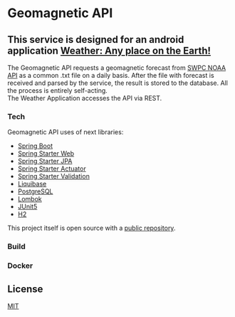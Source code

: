 # Geomagnetic API

## This service is designed for an android application [Weather: Any place on the Earth!](https://play.google.com/store/apps/details?id=net.c7j.wna&hl=ru "Google Play")

The Geomagnetic API requests a geomagnetic forecast from [SWPC NOAA API](https://services.swpc.noaa.gov/text/3-day-geomag-forecast.txt) as a common .txt file on a daily basis. After the file with forecast is received and parsed by the service, the result is stored to the database. All the process is entirely self-acting.  
The Weather Application accesses the API via REST.

### Tech

Geomagnetic API uses of next libraries:

* [Spring Boot]
* [Spring Starter Web]
* [Spring Starter JPA]
* [Spring Starter Actuator]
* [Spring Starter Validation]
* [Liquibase]
* [PostgreSQL]
* [Lombok]
* [JUnit5]
* [H2] 

This project itself is open source with a [public repository][git-repo].

### Build

### Docker

License
----

[MIT](LICENSE)


[Spring Boot]: <https://spring.io/projects/spring-boot>
[Spring Starter Web]: <https://mvnrepository.com/artifact/org.springframework.boot/spring-boot-starter-web/2.1.5.RELEASE>
[Spring Starter JPA]: <https://mvnrepository.com/artifact/org.springframework.boot/spring-boot-starter-data-jpa/2.1.5.RELEASE>
[Spring Starter Actuator]: <https://mvnrepository.com/artifact/org.springframework.boot/spring-boot-actuator/2.1.5.RELEASE>
[Spring Starter Validation]: <https://mvnrepository.com/artifact/org.springframework.boot/spring-boot-starter-validation/2.1.5.RELEASE>
[Liquibase]: <https://www.liquibase.org/>
[PostgreSQL]: <https://www.postgresql.org/>
[Lombok]: <https://projectlombok.org/>
[JUnit5]: <https://junit.org/junit5/>
[H2]: <https://www.h2database.com/html/main.html>
[git-repo]: <https://github.com/Illine/geomagnetic-api>
